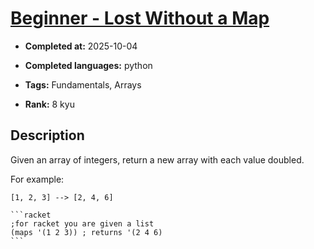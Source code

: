 # [Beginner - Lost Without a Map](https://www.codewars.com/kata/57f781872e3d8ca2a000007e)

- **Completed at:** 2025-10-04

- **Completed languages:** python

- **Tags:** Fundamentals, Arrays

- **Rank:** 8 kyu

## Description

Given an array of integers, return a new array with each value doubled.

For example:

`[1, 2, 3] --> [2, 4, 6]`

~~~if:racket
```racket
;for racket you are given a list
(maps '(1 2 3)) ; returns '(2 4 6)
```
~~~